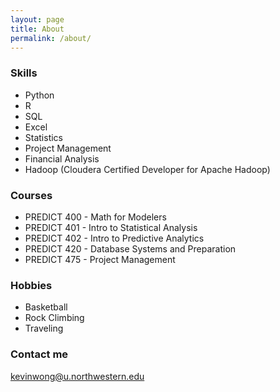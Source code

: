 ```yaml
---
layout: page
title: About
permalink: /about/
---
```


### Skills

* Python
* R
* SQL
* Excel
* Statistics
* Project Management
* Financial Analysis
* Hadoop (Cloudera Certified Developer for Apache Hadoop)

### Courses

* PREDICT 400 - Math for Modelers
* PREDICT 401 - Intro to Statistical Analysis
* PREDICT 402 - Intro to Predictive Analytics
* PREDICT 420 - Database Systems and Preparation
* PREDICT 475 - Project Management

### Hobbies

* Basketball
* Rock Climbing
* Traveling

### Contact me

[kevinwong@u.northwestern.edu](mailto:kevinwong@u.northwestern.edu)